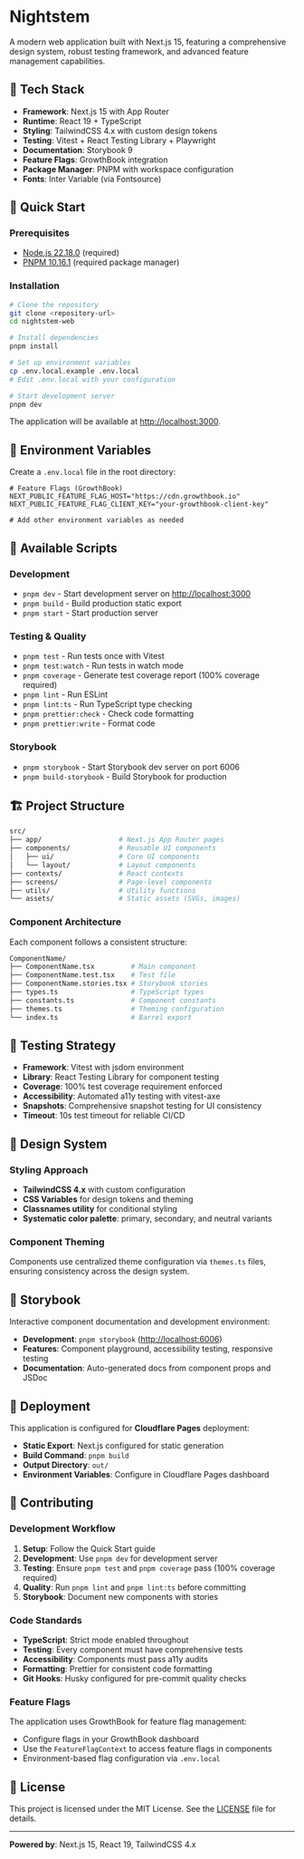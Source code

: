 # Nightstem

A modern web application built with Next.js 15, featuring a comprehensive design system, robust testing framework, and advanced feature management capabilities.

## 🚀 Tech Stack

- **Framework**: Next.js 15 with App Router
- **Runtime**: React 19 + TypeScript
- **Styling**: TailwindCSS 4.x with custom design tokens
- **Testing**: Vitest + React Testing Library + Playwright
- **Documentation**: Storybook 9
- **Feature Flags**: GrowthBook integration
- **Package Manager**: PNPM with workspace configuration
- **Fonts**: Inter Variable (via Fontsource)

## 🏁 Quick Start

### Prerequisites

- [Node.js 22.18.0](https://nodejs.org/en/download/) (required)
- [PNPM 10.16.1](https://pnpm.io/installation) (required package manager)

### Installation

```bash
# Clone the repository
git clone <repository-url>
cd nightstem-web

# Install dependencies
pnpm install

# Set up environment variables
cp .env.local.example .env.local
# Edit .env.local with your configuration

# Start development server
pnpm dev
```

The application will be available at [http://localhost:3000](http://localhost:3000).

## 🔧 Environment Variables

Create a `.env.local` file in the root directory:

```env
# Feature Flags (GrowthBook)
NEXT_PUBLIC_FEATURE_FLAG_HOST="https://cdn.growthbook.io"
NEXT_PUBLIC_FEATURE_FLAG_CLIENT_KEY="your-growthbook-client-key"

# Add other environment variables as needed
```

## 📜 Available Scripts

### Development

- `pnpm dev` - Start development server on <http://localhost:3000>
- `pnpm build` - Build production static export
- `pnpm start` - Start production server

### Testing & Quality

- `pnpm test` - Run tests once with Vitest
- `pnpm test:watch` - Run tests in watch mode
- `pnpm coverage` - Generate test coverage report (100% coverage required)
- `pnpm lint` - Run ESLint
- `pnpm lint:ts` - Run TypeScript type checking
- `pnpm prettier:check` - Check code formatting
- `pnpm prettier:write` - Format code

### Storybook

- `pnpm storybook` - Start Storybook dev server on port 6006
- `pnpm build-storybook` - Build Storybook for production

## 🏗️ Project Structure

```sh
src/
├── app/                   # Next.js App Router pages
├── components/            # Reusable UI components
│   ├── ui/                # Core UI components
│   └── layout/            # Layout components
├── contexts/              # React contexts
├── screens/               # Page-level components
├── utils/                 # Utility functions
└── assets/                # Static assets (SVGs, images)
```

### Component Architecture

Each component follows a consistent structure:

```sh
ComponentName/
├── ComponentName.tsx         # Main component
├── ComponentName.test.tsx    # Test file
├── ComponentName.stories.tsx # Storybook stories
├── types.ts                  # TypeScript types
├── constants.ts              # Component constants
├── themes.ts                 # Theming configuration
└── index.ts                  # Barrel export
```

## 🧪 Testing Strategy

- **Framework**: Vitest with jsdom environment
- **Library**: React Testing Library for component testing
- **Coverage**: 100% test coverage requirement enforced
- **Accessibility**: Automated a11y testing with vitest-axe
- **Snapshots**: Comprehensive snapshot testing for UI consistency
- **Timeout**: 10s test timeout for reliable CI/CD

## 🎨 Design System

### Styling Approach

- **TailwindCSS 4.x** with custom configuration
- **CSS Variables** for design tokens and theming
- **Classnames utility** for conditional styling
- **Systematic color palette**: primary, secondary, and neutral variants

### Component Theming

Components use centralized theme configuration via `themes.ts` files, ensuring consistency across the design system.

## 📖 Storybook

Interactive component documentation and development environment:

- **Development**: `pnpm storybook` (<http://localhost:6006>)
- **Features**: Component playground, accessibility testing, responsive testing
- **Documentation**: Auto-generated docs from component props and JSDoc

## 🚀 Deployment

This application is configured for **Cloudflare Pages** deployment:

- **Static Export**: Next.js configured for static generation
- **Build Command**: `pnpm build`
- **Output Directory**: `out/`
- **Environment Variables**: Configure in Cloudflare Pages dashboard

## 🤝 Contributing

### Development Workflow

1. **Setup**: Follow the Quick Start guide
2. **Development**: Use `pnpm dev` for development server
3. **Testing**: Ensure `pnpm test` and `pnpm coverage` pass (100% coverage required)
4. **Quality**: Run `pnpm lint` and `pnpm lint:ts` before committing
5. **Storybook**: Document new components with stories

### Code Standards

- **TypeScript**: Strict mode enabled throughout
- **Testing**: Every component must have comprehensive tests
- **Accessibility**: Components must pass a11y audits
- **Formatting**: Prettier for consistent code formatting
- **Git Hooks**: Husky configured for pre-commit quality checks

### Feature Flags

The application uses GrowthBook for feature flag management:

- Configure flags in your GrowthBook dashboard
- Use the `FeatureFlagContext` to access feature flags in components
- Environment-based flag configuration via `.env.local`

## 📄 License

This project is licensed under the MIT License. See the [LICENSE](LICENSE) file for details.

---

**Powered by**: Next.js 15, React 19, TailwindCSS 4.x
